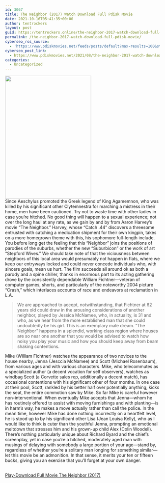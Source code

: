 ```yaml
---
id: 3067
title: The Neighbor (2017) Watch Download Full Pdisk Movie
date: 2021-10-16T05:41:35+00:00
author: tentrockers
layout: post
guid: https://tentrockers.online/the-neighbor-2017-watch-download-full-pdisk-movie/
permalink: /the-neighbor-2017-watch-download-full-pdisk-movie/
cyberseo_rss_source:
  - 'https://www.pdiskmovies.net/feeds/posts/default?max-results=100&start-index=801'
cyberseo_post_link:
  - https://www.pdiskmovies.net/2021/08/the-neighbor-2017-watch-download-full.html
categories:
  - Uncategorized
---
```

<div class="separator">
  <a href="https://1.bp.blogspot.com/-Pd9T6XnkzrQ/YSDUvOnPRaI/AAAAAAAAajg/NmFI8X8oBncrurfDJHV74wevpMA6e0-dACLcBGAsYHQ/s2048/The%2BNeighbor%2B%25282017%2529%2BWatch%2BDownload%2BFull%2BPdisk%2BMovie.jpg"><img loading="lazy" border="0" data-original-height="2048" data-original-width="1435" height="400" src="https://1.bp.blogspot.com/-Pd9T6XnkzrQ/YSDUvOnPRaI/AAAAAAAAajg/NmFI8X8oBncrurfDJHV74wevpMA6e0-dACLcBGAsYHQ/w280-h400/The%2BNeighbor%2B%25282017%2529%2BWatch%2BDownload%2BFull%2BPdisk%2BMovie.jpg" width="280" /></a>
</div>



<div>
  <div>
    <span>Since Aeschylus promoted the Greek legend of King Agamemnon, who was killed by his significant other Clytemnestra for marching a mistress in their home, men have been cautioned. Try not to waste time with other ladies in case you&#8217;re hitched. No good thing will happen to a sexual experience; not over the long haul at any rate, as we gain by and by from Aaron Harvey&#8217;s movie &#8220;The Neighbor.&#8221; Harvey, whose &#8220;Catch .44&#8221; discovers a threesome entrusted with catching a medication shipment for their own kingpin, takes on a more homegrown theme with this, his sophomore full-length include.&nbsp;</span>
  </div>
  
  <div>
    <span>You before long get the feeling that this &#8220;Neighbor&#8221; joins the positions of parodies of the suburbs, whether the new &#8220;Suburbicon&#8221; or the work of art &#8220;Stepford Wives.&#8221; We should take note of that the viciousness between neighbors of this local area would presumably not happen in flats, where we keep our entryways locked and could never concede individuals who, with sincere goals, mean us hurt. The film succeeds all around ok as both a parody and a spine chiller, thanks in enormous part to its acting gathering drove by the consistently dependable William Fichtner—veteran of computer games, shorts, and particularly of the noteworthy 2004 picture &#8220;Crash,&#8221; which interlaces accounts of race and endeavors at reclamation in L.A.&nbsp;</span>
  </div>
  
  <blockquote>
    <div>
      <span>We are approached to accept, notwithstanding, that Fichtner at 62 years old could draw in the arousing considerations of another neighbor, played by Jessica McNamee, who, in actuality, is 31 and who, as we hear from the more established man that she could undoubtedly be his girl. This is an exemplary male dream. &#8220;The Neighbor&#8221; happens in a splendid, working class region where houses are so near one another that you would be advised to watch how noisy you play your music and how you should keep away from beam shaking contentions.&nbsp;</span>
    </div>
  </blockquote>
  
  <div>
    <span>Mike (William Fichtner) watches the appearance of two novices to the house nearby, Jenna (Jesccia McNamee) and Scott (Michael Rosenbaum), from various ages and with various characters. Mike, who telecommutes as a specialized author (a decent vocation for self observers), watches as windbag Scott (a Corvette sales rep, additionally a decent match), has occasional contentions with his significant other of four months. In one case at their pool, Scott, rankled by his better half over potentially anything, kicks the seat, the entire commotion saw by Mike. So far Mike is careful however non-interventional. When eventually Mike accepts that Jenna—whom he has routinely offered to assist with moving furnishings and with planting—is in harm&#8217;s way, he makes a move actually rather than call the police. In the mean time, however Mike has done nothing incorrectly on a heartfelt level, he is stood up to by his significant other Lisa (Jean Louisa Kelly), who as I would like to think is cuter than the youthful Jenna, prompting an emotional meltdown that stresses him and his grown-up child Alex (Colin Woodell).&nbsp;</span>
  </div>
  
  <div>
    <span>There&#8217;s nothing particularly unique about Richard Byard and the chief&#8217;s screenplay, yet in case you&#8217;re a hitched, moderately aged man with musings of delaying with somebody a large portion of your age—stand by, regardless of whether you&#8217;re a solitary man longing for something similar—let this movie be an admonition. In that sense, it merits your ten or fifteen bucks, giving you an exercise that you&#8217;ll forget at your own danger.</span>
  </div>
</div>

  
<a href="https://kofilink.com/1/bnYyajd0MDAxZjJx?dn=1" onclick="window.open('https://kofilink.com/1/bnYyajd0MDAxZjJx?dn=1','popup','width=600,height=600'); return false;" target="popup" rel="noopener"><br /> Play-Download Full Movie The Neighbor (2017)<br /> </a>